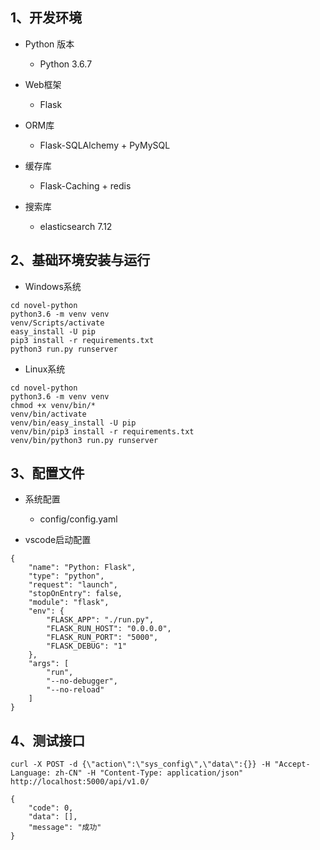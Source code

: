 ## 1、开发环境

+ Python 版本

  - Python 3.6.7

+ Web框架

  - Flask

+ ORM库

  - Flask-SQLAlchemy + PyMySQL

+ 缓存库

  - Flask-Caching + redis

+ 搜索库

  - elasticsearch 7.12

## 2、基础环境安装与运行

+ Windows系统

```
cd novel-python
python3.6 -m venv venv
venv/Scripts/activate
easy_install -U pip
pip3 install -r requirements.txt
python3 run.py runserver
```

+ Linux系统

```
cd novel-python
python3.6 -m venv venv
chmod +x venv/bin/*
venv/bin/activate
venv/bin/easy_install -U pip
venv/bin/pip3 install -r requirements.txt
venv/bin/python3 run.py runserver
```

## 3、配置文件

+ 系统配置

  - config/config.yaml

+ vscode启动配置

```
{
    "name": "Python: Flask",
    "type": "python",
    "request": "launch",
    "stopOnEntry": false,
    "module": "flask",
    "env": {
        "FLASK_APP": "./run.py",
        "FLASK_RUN_HOST": "0.0.0.0",
        "FLASK_RUN_PORT": "5000",
        "FLASK_DEBUG": "1"
    },
    "args": [
        "run",
        "--no-debugger",
        "--no-reload"
    ]
}
```

## 4、测试接口

```
curl -X POST -d {\"action\":\"sys_config\",\"data\":{}} -H "Accept-Language: zh-CN" -H "Content-Type: application/json" http://localhost:5000/api/v1.0/
```
```
{
    "code": 0,
    "data": [],
    "message": "成功"
}
```